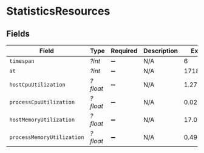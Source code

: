 # StatisticsResources


## Fields

| Field                      | Type                       | Required                   | Description                | Example                    |
| -------------------------- | -------------------------- | -------------------------- | -------------------------- | -------------------------- |
| `timespan`                 | *?int*                     | :heavy_minus_sign:         | N/A                        | 6                          |
| `at`                       | *?int*                     | :heavy_minus_sign:         | N/A                        | 1718384427                 |
| `hostCpuUtilization`       | *?float*                   | :heavy_minus_sign:         | N/A                        | 1.276                      |
| `processCpuUtilization`    | *?float*                   | :heavy_minus_sign:         | N/A                        | 0.025                      |
| `hostMemoryUtilization`    | *?float*                   | :heavy_minus_sign:         | N/A                        | 17.026                     |
| `processMemoryUtilization` | *?float*                   | :heavy_minus_sign:         | N/A                        | 0.493                      |